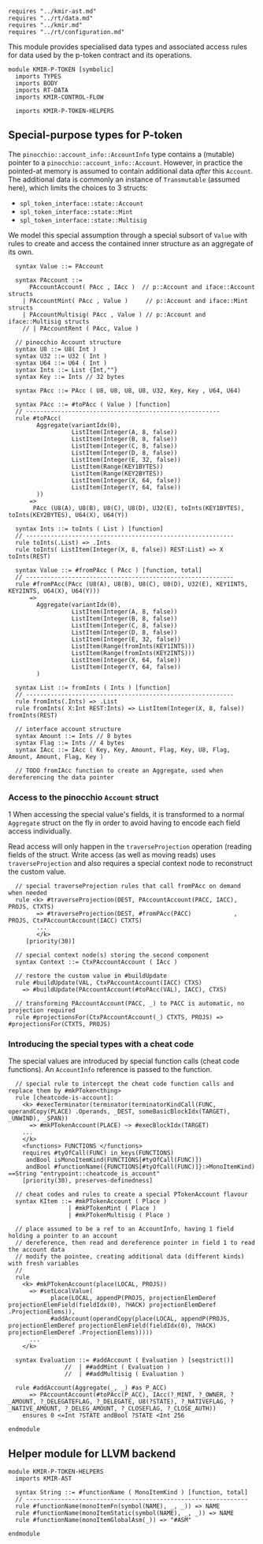 ```k
requires "../kmir-ast.md"
requires "../rt/data.md"
requires "../kmir.md"
requires "../rt/configuration.md"
```

This module provides specialised data types and associated access rules
for data used by the p-token contract and its operations.

```k
module KMIR-P-TOKEN [symbolic]
  imports TYPES
  imports BODY
  imports RT-DATA
  imports KMIR-CONTROL-FLOW

  imports KMIR-P-TOKEN-HELPERS
```

## Special-purpose types for P-token

The `pinocchio::account_info::AccountInfo` type contains a (mutable) pointer to a `pinocchio::account_info::Account`.
However, in practice the pointed-at memory is assumed to contain additional data _after_ this `Account`.
The additional data is commonly an instance of `Transmutable` (assumed here), which limits the choices to 3 structs:
- `spl_token_interface::state::Account`
- `spl_token_interface::state::Mint`
- `spl_token_interface::state::Multisig`

We model this special assumption through a special subsort of `Value` with rules to create and access the contained inner structure as an aggregate of its own.

```k
  syntax Value ::= PAccount

  syntax PAccount ::=
      PAccountAccount( PAcc , IAcc )  // p::Account and iface::Account structs
    | PAccountMint( PAcc , Value )     // p::Account and iface::Mint structs
    | PAccountMultisig( PAcc , Value ) // p::Account and iface::Multisig structs
    // | PAccountRent ( PAcc, Value )

  // pinocchio Account structure
  syntax U8 ::= U8( Int )
  syntax U32 ::= U32 ( Int )
  syntax U64 ::= U64 ( Int )
  syntax Ints ::= List {Int,""}
  syntax Key ::= Ints // 32 bytes

  syntax PAcc ::= PAcc ( U8, U8, U8, U8, U32, Key, Key , U64, U64)

  syntax PAcc ::= #toPAcc ( Value ) [function]
  // -------------------------------------------------------
  rule #toPAcc(
        Aggregate(variantIdx(0),
                  ListItem(Integer(A, 8, false))
                  ListItem(Integer(B, 8, false))
                  ListItem(Integer(C, 8, false))
                  ListItem(Integer(D, 8, false))
                  ListItem(Integer(E, 32, false))
                  ListItem(Range(KEY1BYTES))
                  ListItem(Range(KEY2BYTES))
                  ListItem(Integer(X, 64, false))
                  ListItem(Integer(Y, 64, false))
        ))
      =>
       PAcc (U8(A), U8(B), U8(C), U8(D), U32(E), toInts(KEY1BYTES), toInts(KEY2BYTES), U64(X), U64(Y))

  syntax Ints ::= toInts ( List ) [function]
  // -----------------------------------------------------------
  rule toInts(.List) => .Ints
  rule toInts( ListItem(Integer(X, 8, false)) REST:List) => X toInts(REST)

  syntax Value ::= #fromPAcc ( PAcc ) [function, total]
  // -----------------------------------------------------------
  rule #fromPAcc(PAcc (U8(A), U8(B), U8(C), U8(D), U32(E), KEY1INTS, KEY2INTS, U64(X), U64(Y)))
      =>
        Aggregate(variantIdx(0),
                  ListItem(Integer(A, 8, false))
                  ListItem(Integer(B, 8, false))
                  ListItem(Integer(C, 8, false))
                  ListItem(Integer(D, 8, false))
                  ListItem(Integer(E, 32, false))
                  ListItem(Range(fromInts(KEY1INTS)))
                  ListItem(Range(fromInts(KEY2INTS)))
                  ListItem(Integer(X, 64, false))
                  ListItem(Integer(Y, 64, false))
        )

  syntax List ::= fromInts ( Ints ) [function]
  // -----------------------------------------------------------
  rule fromInts(.Ints) => .List
  rule fromInts( X:Int REST:Ints) => ListItem(Integer(X, 8, false)) fromInts(REST)

  // interface account structure
  syntax Amount ::= Ints // 8 bytes
  syntax Flag ::= Ints // 4 bytes
  syntax IAcc ::= IAcc ( Key, Key, Amount, Flag, Key, U8, Flag, Amount, Amount, Flag, Key )

  // TODO fromIAcc function to create an Aggregate, used when dereferencing the data pointer

```

### Access to the pinocchio `Account` struct
1
When accessing the special value's fields, it is transformed to a normal `Aggregate` struct on the fly
in order to avoid having to encode each field access individually.

Read access will only happen in the `traverseProjection` operation (reading fields of the struct.
Write access (as well as moving reads) uses `traverseProjection` and also requires a special context node to reconstruct the custom value.

```k
  // special traverseProjection rules that call fromPAcc on demand when needed
  rule <k> #traverseProjection(DEST, PAccountAccount(PACC, IACC), PROJS, CTXTS)
        => #traverseProjection(DEST, #fromPAcc(PACC)            , PROJS, CtxPAccountAccount(IACC) CTXTS)
        ...
        </k>
     [priority(30)]

  // special context node(s) storing the second component
  syntax Context ::= CtxPAccountAccount ( IAcc )

  // restore the custom value in #buildUpdate
  rule #buildUpdate(VAL, CtxPAccountAccount(IACC) CTXS) 
    => #buildUpdate(PAccountAccount(#toPAcc(VAL), IACC), CTXS)

  // transforming PAccountAccount(PACC, _) to PACC is automatic, no projection required
  rule #projectionsFor(CtxPAccountAccount(_) CTXTS, PROJS) => #projectionsFor(CTXTS, PROJS)

```

### Introducing the special types with a cheat code

The special values are introduced by special function calls (cheat code functions).
An `AccountInfo` reference is passed to the function.

```k
  // special rule to intercept the cheat code function calls and replace them by #mkPToken<thing>
  rule [cheatcode-is-account]:
    <k> #execTerminator(terminator(terminatorKindCall(FUNC, operandCopy(PLACE) .Operands, _DEST, someBasicBlockIdx(TARGET), _UNWIND), _SPAN))
      => #mkPTokenAccount(PLACE) ~> #execBlockIdx(TARGET)
    ...
    </k>
    <functions> FUNCTIONS </functions>
    requires #tyOfCall(FUNC) in_keys(FUNCTIONS)
     andBool isMonoItemKind(FUNCTIONS[#tyOfCall(FUNC)])
     andBool #functionName({FUNCTIONS[#tyOfCall(FUNC)]}:>MonoItemKind) ==String "entrypoint::cheatcode_is_account"
    [priority(30), preserves-definedness]

  // cheat codes and rules to create a special PTokenAccount flavour
  syntax KItem ::= #mkPTokenAccount ( Place )
                 | #mkPTokenMint ( Place )
                 | #mkPTokenMultisig ( Place )

  // place assumed to be a ref to an AccountInfo, having 1 field holding a pointer to an account
  // dereference, then read and dereference pointer in field 1 to read the account data
  // modify the pointee, creating additional data (different kinds) with fresh variables
  //
  rule
    <k> #mkPTokenAccount(place(LOCAL, PROJS))
      => #setLocalValue(
            place(LOCAL, appendP(PROJS, projectionElemDeref projectionElemField(fieldIdx(0), ?HACK) projectionElemDeref .ProjectionElems)),
            #addAccount(operandCopy(place(LOCAL, appendP(PROJS, projectionElemDeref projectionElemField(fieldIdx(0), ?HACK) projectionElemDeref .ProjectionElems)))))
      ...
    </k>

  syntax Evaluation ::= #addAccount ( Evaluation ) [seqstrict()]
                //  | ##addMint ( Evaluation )
                //  | ##addMultisig ( Evaluation )

  rule #addAccount(Aggregate(_, _) #as P_ACC)
      => PAccountAccount(#toPAcc(P_ACC), IAcc(?_MINT, ?_OWNER, ?_AMOUNT, ?_DELEGATEFLAG, ?_DELEGATE, U8(?STATE), ?_NATIVEFLAG, ?_NATIVE_AMOUNT, ?_DELEG_AMOUNT, ?_CLOSEFLAG, ?_CLOSE_AUTH))
    ensures 0 <=Int ?STATE andBool ?STATE <Int 256

```



```k
endmodule
```

## Helper module for LLVM backend

```k
module KMIR-P-TOKEN-HELPERS
  imports KMIR-AST

  syntax String ::= #functionName ( MonoItemKind ) [function, total]
  // ---------------------------------------------------------------
  rule #functionName(monoItemFn(symbol(NAME), _, _)) => NAME
  rule #functionName(monoItemStatic(symbol(NAME), _, _)) => NAME
  rule #functionName(monoItemGlobalAsm(_)) => "#ASM"

endmodule
```
